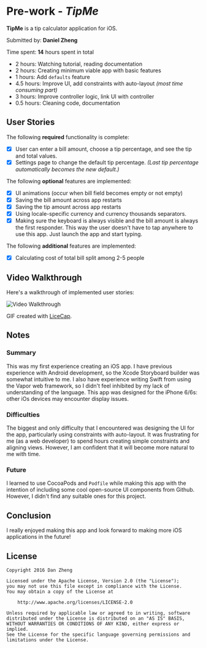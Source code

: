 # Pre-work - *TipMe*

**TipMe** is a tip calculator application for iOS.

Submitted by: **Daniel Zheng**

Time spent: **14** hours spent in total

- 2 hours: Watching tutorial, reading documentation
- 2 hours: Creating minimum viable app with basic features
- 1 hours: Add `defaults` feature
- 4.5 hours: Improve UI, add constraints with auto-layout *(most time consuming part)*
- 3 hours: Improve controller logic, link UI with controller
- 0.5 hours: Cleaning code, documentation

## User Stories

The following **required** functionality is complete:

* [x] User can enter a bill amount, choose a tip percentage, and see the tip and total values.
* [x] Settings page to change the default tip percentage. *(Last tip percentage automatically becomes the new default.)*

The following **optional** features are implemented:
* [x] UI animations (occur when bill field becomes empty or not empty)
* [x] Saving the bill amount across app restarts
* [x] Saving the tip amount across app restarts
* [x] Using locale-specific currency and currency thousands separators.
* [x] Making sure the keyboard is always visible and the bill amount is always the first responder. This way the user doesn't have to tap anywhere to use this app. Just launch the app and start typing.

The following **additional** features are implemented:

- [x] Calculating cost of total bill split among 2-5 people

## Video Walkthrough

Here's a walkthrough of implemented user stories:

<img src='http://i.imgur.com/t6Y9gC2.gif' title='Video Walkthrough' width='' alt='Video Walkthrough' />

GIF created with [LiceCap](http://www.cockos.com/licecap/).

## Notes

### Summary

This was my first experience creating an iOS app. I have previous experience with Android development, so the Xcode Storyboard builder was somewhat intuitive to me. I also have experience writing Swift from using the Vapor web framework, so I didn't feel inhibited by my lack of understanding of the language. This app was designed for the iPhone 6/6s: other iOs devices may encounter display issues.

### Difficulties

The biggest and only difficulty that I encountered was designing the UI for the app, particularly using constraints with auto-layout. It was frustrating for me (as a web developer) to spend hours creating simple constraints and aligning views. However, I am confident that it will become more natural to me with time.

### Future

I learned to use CocoaPods and `Podfile` while making this app with the intention of including some cool open-source UI components from Github. However, I didn't find any suitable ones for this project.

## Conclusion

I really enjoyed making this app and look forward to making more iOS applications in the future!

## License

    Copyright 2016 Dan Zheng

    Licensed under the Apache License, Version 2.0 (the "License");
    you may not use this file except in compliance with the License.
    You may obtain a copy of the License at

        http://www.apache.org/licenses/LICENSE-2.0

    Unless required by applicable law or agreed to in writing, software
    distributed under the License is distributed on an "AS IS" BASIS,
    WITHOUT WARRANTIES OR CONDITIONS OF ANY KIND, either express or implied.
    See the License for the specific language governing permissions and
    limitations under the License.

